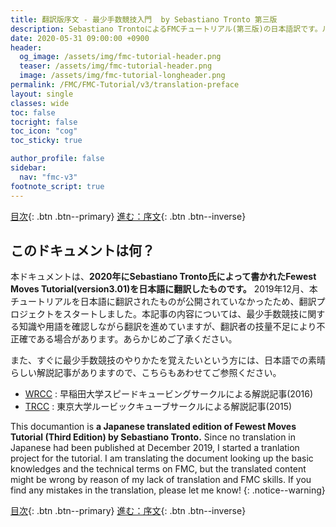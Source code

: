 ```yaml
---
title: 翻訳版序文 - 最少手数競技入門  by Sebastiano Tronto 第三版
description: Sebastiano TrontoによるFMCチュートリアル(第三版)の日本語訳です。ルービックキューブの最少手数競技のための入門記事です。
date: 2020-05-31 09:00:00 +0900
header:
  og_image: /assets/img/fmc-tutorial-header.png
  teaser: /assets/img/fmc-tutorial-header.png
  image: /assets/img/fmc-tutorial-longheader.png
permalink: /FMC/FMC-Tutorial/v3/translation-preface
layout: single
classes: wide
toc: false
tocright: false
toc_icon: "cog"
toc_sticky: true

author_profile: false
sidebar: 
  nav: "fmc-v3"
footnote_script: true
---
```

[目次](toc){: .btn .btn--primary} [進む：序文](preface){: .btn .btn--inverse}

## このドキュメントは何？
本ドキュメントは、**2020年にSebastiano Tronto氏によって書かれたFewest Moves Tutorial(version3.01)を日本語に翻訳したものです。** 2019年12月、本チュートリアルを日本語に翻訳されたものが公開されていなかったため、翻訳プロジェクトをスタートしました。本記事の内容については、最少手数競技に関する知識や用語を確認しながら翻訳を進めていますが、翻訳者の技量不足により不正確である場合があります。あらかじめご了承ください。

また、すぐに最少手数競技のやりかたを覚えたいという方には、日本語での素晴らしい解説記事がありますので、こちらもあわせてご参照ください。
- [WRCC](http://wrcc.main.jp/commentary_fmc/fmc/index) : 早稲田大学スピードキュービングサークルによる解説記事(2016)
- [TRCC](http://trcc.sub.jp/solution/fmc/fmcindex.html) : 東京大学ルービックキューブサークルによる解説記事(2015)

This documantion is **a Japanese translated edition of Fewest Moves Tutorial (Third Edition) by Sebastiano Tronto.** Since no translation in Japanese had been published at December 2019, I started a tranlation project for the tutorial. I am translating the document looking up the basic knowledges and the technical terms on FMC, but the translated content might be wrong by reason of my lack of translation and FMC skills. If you find any mistakes in the translation, please let me know!
{: .notice--warning}

[目次](toc){: .btn .btn--primary} [進む：序文](preface){: .btn .btn--inverse}